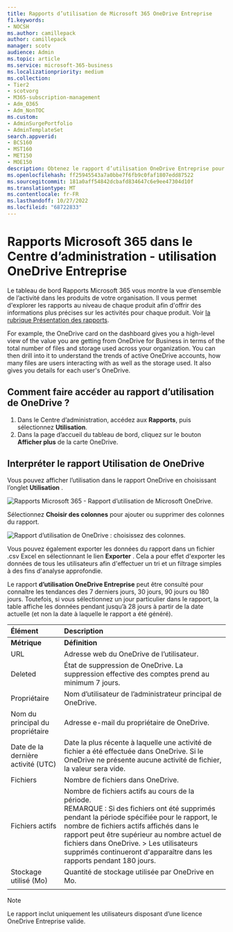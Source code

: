 ```yaml
---
title: Rapports d’utilisation de Microsoft 365 OneDrive Entreprise
f1.keywords:
- NOCSH
ms.author: camillepack
author: camillepack
manager: scotv
audience: Admin
ms.topic: article
ms.service: microsoft-365-business
ms.localizationpriority: medium
ms.collection:
- Tier2
- scotvorg
- M365-subscription-management
- Adm_O365
- Adm_NonTOC
ms.custom:
- AdminSurgePortfolio
- AdminTemplateSet
search.appverid:
- BCS160
- MST160
- MET150
- MOE150
description: Obtenez le rapport d’utilisation OneDrive Entreprise pour en savoir plus sur le nombre total de fichiers et de stockage utilisés dans votre organisation.
ms.openlocfilehash: ff25945543a7a0bbe7f6fb9c0faf1807edd87522
ms.sourcegitcommit: 181a0aff54842dcbafd834647c6e9ee47304d10f
ms.translationtype: MT
ms.contentlocale: fr-FR
ms.lasthandoff: 10/27/2022
ms.locfileid: "68722833"
---
```

# <a name="microsoft-365-reports-in-the-admin-center---onedrive-for-business-usage"></a>Rapports Microsoft 365 dans le Centre d’administration - utilisation OneDrive Entreprise

Le tableau de bord Rapports Microsoft 365 vous montre la vue d’ensemble de l’activité dans les produits de votre organisation. Il vous permet d'explorer les rapports au niveau de chaque produit afin d'offrir des informations plus précises sur les activités pour chaque produit. Voir [la rubrique Présentation des rapports](activity-reports.md).
  
For example, the OneDrive card on the dashboard gives you a high-level view of the value you are getting from OneDrive for Business in terms of the total number of files and storage used across your organization. You can then drill into it to understand the trends of active OneDrive accounts, how many files are users interacting with as well as the storage used. It also gives you details for each user's OneDrive.

## <a name="how-do-i-get-to-the-onedrive-usage-report"></a>Comment faire accéder au rapport d’utilisation de OneDrive ?

1. Dans le Centre d’administration, accédez aux **Rapports**, puis sélectionnez **Utilisation**. 
2. Dans la page d’accueil du tableau de bord, cliquez sur le bouton **Afficher plus** de la carte OneDrive.
  
## <a name="interpret-the-onedrive-usage-report"></a>Interpréter le rapport Utilisation de OneDrive

Vous pouvez afficher l’utilisation dans le rapport OneDrive en choisissant l’onglet **Utilisation** .

![Rapports Microsoft 365 - Rapport d’utilisation de Microsoft OneDrive.](../../media/3cdaf2fb-1817-479b-a0e1-2afa228690cf.png)

Sélectionnez **Choisir des colonnes** pour ajouter ou supprimer des colonnes du rapport.  

![Rapport d’utilisation de OneDrive : choisissez des colonnes.](../../media/9ee80f25-cfe3-411d-8e31-08f1507d18c1.png)

Vous pouvez également exporter les données du rapport dans un fichier .csv Excel en sélectionnant le lien **Exporter** . Cela a pour effet d'exporter les données de tous les utilisateurs afin d'effectuer un tri et un filtrage simples à des fins d'analyse approfondie. 

Le rapport **d’utilisation OneDrive Entreprise** peut être consulté pour connaître les tendances des 7 derniers jours, 30 jours, 90 jours ou 180 jours. Toutefois, si vous sélectionnez un jour particulier dans le rapport, la table affiche les données pendant jusqu’à 28 jours à partir de la date actuelle (et non la date à laquelle le rapport a été généré).
  
|Élément|Description|
|:-----|:-----|
|**Métrique**|**Définition**|
|URL  <br/> |Adresse web du OneDrive de l’utilisateur. <br/> |
|Deleted  <br/> |État de suppression de OneDrive. La suppression effective des comptes prend au minimum 7 jours.  <br/> |
|Propriétaire  <br/> |Nom d’utilisateur de l’administrateur principal de OneDrive.   <br/> |
|Nom du principal du propriétaire  <br/> |Adresse e-mail du propriétaire de OneDrive. <br/> |
|Date de la dernière activité (UTC)  <br/> | Date la plus récente à laquelle une activité de fichier a été effectuée dans OneDrive. Si le OneDrive ne présente aucune activité de fichier, la valeur sera vide.  <br/> |
|Fichiers  <br/> |Nombre de fichiers dans OneDrive. <br/>|
|Fichiers actifs  <br/> | Nombre de fichiers actifs au cours de la période.<br/> REMARQUE : Si des fichiers ont été supprimés pendant la période spécifiée pour le rapport, le nombre de fichiers actifs affichés dans le rapport peut être supérieur au nombre actuel de fichiers dans OneDrive. >  Les utilisateurs supprimés continueront d'apparaître dans les rapports pendant 180 jours.  <br/> |
|Stockage utilisé (Mo)  <br/> |Quantité de stockage utilisée par OneDrive en Mo. |
|||
   
> [!NOTE]
> Le rapport inclut uniquement les utilisateurs disposant d’une licence OneDrive Entreprise valide.
